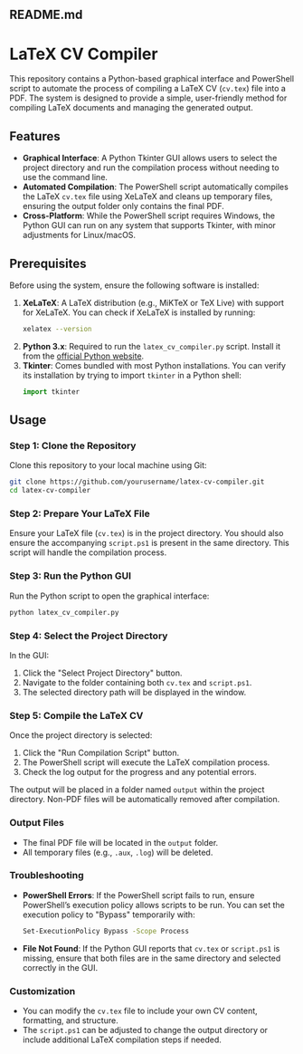 ## README.md

# LaTeX CV Compiler

This repository contains a Python-based graphical interface and PowerShell script to automate the process of compiling a LaTeX CV (`cv.tex`) file into a PDF. The system is designed to provide a simple, user-friendly method for compiling LaTeX documents and managing the generated output.

## Features

- **Graphical Interface**: A Python Tkinter GUI allows users to select the project directory and run the compilation process without needing to use the command line.
- **Automated Compilation**: The PowerShell script automatically compiles the LaTeX `cv.tex` file using XeLaTeX and cleans up temporary files, ensuring the output folder only contains the final PDF.
- **Cross-Platform**: While the PowerShell script requires Windows, the Python GUI can run on any system that supports Tkinter, with minor adjustments for Linux/macOS.

## Prerequisites

Before using the system, ensure the following software is installed:

1. **XeLaTeX**: A LaTeX distribution (e.g., MiKTeX or TeX Live) with support for XeLaTeX. You can check if XeLaTeX is installed by running:
   ```bash
   xelatex --version
   ```
2. **Python 3.x**: Required to run the `latex_cv_compiler.py` script. Install it from the [official Python website](https://www.python.org/downloads/).
3. **Tkinter**: Comes bundled with most Python installations. You can verify its installation by trying to import `tkinter` in a Python shell:
   ```python
   import tkinter
   ```

## Usage

### Step 1: Clone the Repository

Clone this repository to your local machine using Git:
```bash
git clone https://github.com/yourusername/latex-cv-compiler.git
cd latex-cv-compiler
```

### Step 2: Prepare Your LaTeX File

Ensure your LaTeX file (`cv.tex`) is in the project directory. You should also ensure the accompanying `script.ps1` is present in the same directory. This script will handle the compilation process.

### Step 3: Run the Python GUI

Run the Python script to open the graphical interface:
```bash
python latex_cv_compiler.py
```

### Step 4: Select the Project Directory

In the GUI:
1. Click the "Select Project Directory" button.
2. Navigate to the folder containing both `cv.tex` and `script.ps1`.
3. The selected directory path will be displayed in the window.

### Step 5: Compile the LaTeX CV

Once the project directory is selected:
1. Click the "Run Compilation Script" button.
2. The PowerShell script will execute the LaTeX compilation process.
3. Check the log output for the progress and any potential errors.

The output will be placed in a folder named `output` within the project directory. Non-PDF files will be automatically removed after compilation.

### Output Files

- The final PDF file will be located in the `output` folder.
- All temporary files (e.g., `.aux`, `.log`) will be deleted.

### Troubleshooting

- **PowerShell Errors**: If the PowerShell script fails to run, ensure PowerShell’s execution policy allows scripts to be run. You can set the execution policy to "Bypass" temporarily with:
  ```bash
  Set-ExecutionPolicy Bypass -Scope Process
  ```

- **File Not Found**: If the Python GUI reports that `cv.tex` or `script.ps1` is missing, ensure that both files are in the same directory and selected correctly in the GUI.

### Customization

- You can modify the `cv.tex` file to include your own CV content, formatting, and structure.
- The `script.ps1` can be adjusted to change the output directory or include additional LaTeX compilation steps if needed.